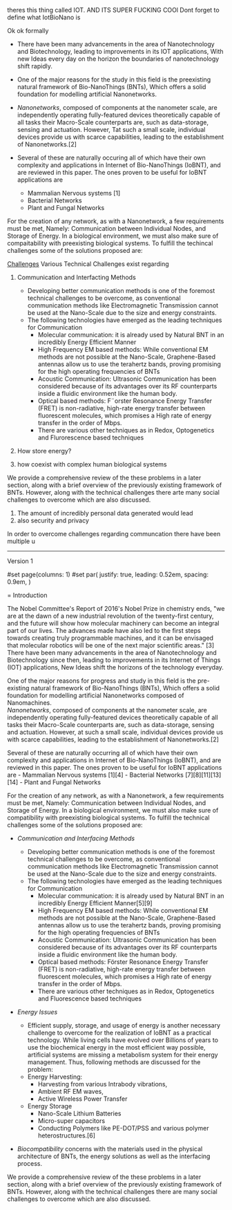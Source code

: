 
theres this thing called IOT. AND ITS SUPER FUCKING COOl
 Dont forget to define what IotBioNano is

Ok ok formally

- There have been many advancements in the area of Nanotechnology and Biotechnology, leading to improvements in its IOT applications, With new Ideas every day on the horizon the boundaries of nanotechnology shift rapidly. 

- One of the major reasons for the study in this field is the preexisting natural framework of Bio-NanoThings (BNTs), Which offers a solid foundation for modelling artificial Nanonetworks.

- *Nanonetworks*, composed of components at the nanometer scale, are independently operating fully-featured devices theoretically capable of all tasks their Macro-Scale counterparts are, such as data-storage, sensing and actuation. However, Tat such a small scale, individual devices provide us with scarce capabilities, leading to the establishment of Nanonetworks.[2]

- Several of these are naturally occuring all of which have their own complexity and applications in Internet of Bio-NanoThings (IoBNT), and are reviewed in this paper. The ones proven to be useful for IoBNT applications are 
    - Mammalian Nervous systems [1]
    - Bacterial Networks
    - Plant and Fungal Networks

For the creation of any network, as with a Nanonetwork, a few requirements must be met, Namely: Communication between Individual Nodes, and Storage of Energy. In a biological environment, we must also make sure of compaitability with preexisting biological systems. To fulfill the techincal challenges some of the solutions proposed are:

[Challenges](Challenges)
Various Technical Challenges exist regarding
1. Communication and Interfacting Methods
    - Developing better communication methods is one of the foremost technical challenges to be overcome, as conventional communication methods like Electromagnetic Transmission cannot be used at the Nano-Scale due to the size and energy constraints.
    - The following technologies have emerged as the leading techniques for Communication 
        - Molecular communication: it is already used by Natural BNT in an incredibly Energy Efficient Manner
        - High Frequency EM based methods: While conventional EM methods are not possible at the Nano-Scale, Graphene-Based antennas allow us to use the terahertz bands, proving promising for the high operating frequencies of BNTs
        - Acoustic Communication: Ultrasonic Communication has been considered because of its advantages over its RF counterparts inside a fluidic environment like the human body.
        - Optical based methods: F¨orster Resonance Energy Transfer (FRET) is non-radiative, high-rate energy transfer between fluorescent molecules, which promises a High rate of energy transfer in the order of Mbps.
        - There are various other techniques as in  Redox, Optogenetics and Flurorescence based techniques
 
4. How store energy? 
5. how coexist with complex human biological systems

We provide a comprehensive review of the these problems in a later section, along with a brief overview of the previously existing framework of BNTs.  However, along with the technical challenges there arte many social challenges to overcome which are also discussed.
1. The amount of incredibly personal data generated would lead
6. also security and privacy


In order to overcome challenges regarding communcation there have been multiple u

---
Version 1

#set page(columns: 1)
#set par(
  justify: true,
  leading: 0.52em,
  spacing: 0.9em,
)

= Introduction  

The Nobel Committee's Report of 2016's Nobel Prize in chemistry ends, "we are at the dawn of a new industrial revolution of the twenty-first century, and the future will show how molecular machinery can become an integral part of our lives. The advances made have also led to the first steps towards creating truly programmable machines, and it can be envisaged that molecular robotics will be one of the next major scientific areas." [3] 
There have been many advancements in the area of Nanotechnology and Biotechnology since then, leading to improvements in its Internet of Things (IOT) applications, New Ideas shift the horizons of the technology everyday.

One of the major reasons for progress and study in this field is the pre-existing natural framework of Bio-NanoThings (BNTs), Which offers a solid foundation for modelling artificial Nanonetworks composed of Nanomachines.  
_Nanonetworks_, composed of components at the nanometer scale, are independently operating fully-featured devices theoretically capable of all tasks their Macro-Scale counterparts are, such as data-storage, sensing and actuation. However, at such a small scale, individual devices provide us with scarce capabilities, leading to the establishment of Nanonetworks.[2]

Several of these are naturally occurring all of which have their own complexity and applications in Internet of Bio-NanoThings (IoBNT), and are reviewed in this paper. The ones proven to be useful for IoBNT applications are 
    - Mammalian Nervous systems [1][4]
    - Bacterial Networks [7][8][11][13][14]
    - Plant and Fungal Networks

For the creation of any network, as with a Nanonetwork, a few requirements must be met, Namely: Communication between Individual Nodes, and Storage of Energy. In a biological environment, we must also make sure of compatibility with preexisting biological systems. To fulfill the technical challenges some of the solutions proposed are:

+ *Communication and Interfacing Methods*
    - Developing better communication methods is one of the foremost technical challenges to be overcome, as conventional communication methods like Electromagnetic Transmission cannot be used at the Nano-Scale due to the size and energy constraints.
    - The following technologies have emerged as the leading techniques for Communication 
        - Molecular communication: it is already used by Natural BNT in an incredibly Energy Efficient Manner[5][9]
        - High Frequency EM based methods: While conventional EM methods are not possible at the Nano-Scale, Graphene-Based antennas allow us to use the terahertz bands, proving promising for the high operating frequencies of BNTs
        - Acoustic Communication: Ultrasonic Communication has been considered because of its advantages over its RF counterparts inside a fluidic environment like the human body.
        - Optical based methods: Förster Resonance Energy Transfer (FRET) is non-radiative, high-rate energy transfer between fluorescent molecules, which promises a High rate of energy transfer in the order of Mbps.
        - There are various other techniques as in  Redox, Optogenetics and Fluorescence based techniques

+ *Energy Issues*
  - Efficient supply, storage, and usage of energy is another necessary challenge to overcome for the realization of IoBNT as a practical technology. While living cells have evolved over Billions of years to use the biochemical energy in the most efficient way possible, artificial systems are missing a metabolism system for their energy management. Thus, following methods are discussed for the problem:
  + Energy Harvesting:
    - Harvesting from various Intrabody vibrations, 
    - Ambient RF EM waves, 
    - Active Wireless Power Transfer
  + Energy Storage
    - Nano-Scale Lithium Batteries
    - Micro-super capacitors
    - Conducting Polymers like PE-DOT/PSS and various polymer heterostructures.[6]
+ *Biocompatibility* concerns with the materials used in the physical architecture of BNTs, the energy solutions as well as the interfacing process. 

We provide a comprehensive review of the these problems in a later section, along with a brief overview of the previously existing framework of BNTs.  However, along with the technical challenges there are many social challenges to overcome which are also discussed.

